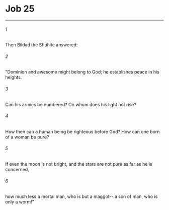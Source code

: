 # Job 25
***



###### 1 
Then Bildad the Shuhite answered: 

###### 2 
"Dominion and awesome might belong to God; he establishes peace in his heights. 

###### 3 
Can his armies be numbered? On whom does his light not rise? 

###### 4 
How then can a human being be righteous before God? How can one born of a woman be pure? 

###### 5 
If even the moon is not bright, and the stars are not pure as far as he is concerned, 

###### 6 
how much less a mortal man, who is but a maggot-- a son of man, who is only a worm!"
